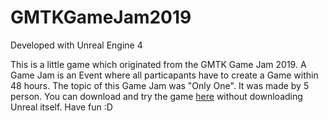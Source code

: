 # GMTKGameJam2019

Developed with Unreal Engine 4

This is a little game which originated from the GMTK Game Jam 2019. A Game Jam is an Event where all particapants have to create a Game within 48 hours. The topic of this Game Jam was "Only One". It was made by 5 person. You can download and try the game [here](https://yp3898.itch.io/one-heartbeat) without downloading Unreal itself. Have fun :D
